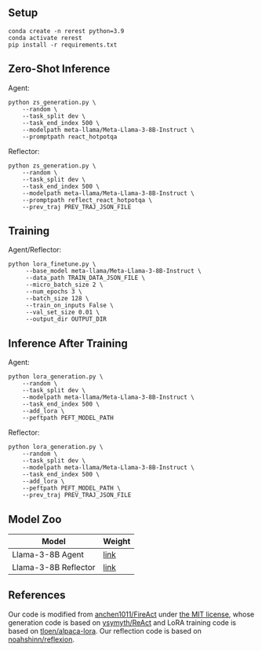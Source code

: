 ## Setup
```
conda create -n rerest python=3.9
conda activate rerest
pip install -r requirements.txt
```

## Zero-Shot Inference
Agent:
```
python zs_generation.py \
    --random \
    --task_split dev \
    --task_end_index 500 \
    --modelpath meta-llama/Meta-Llama-3-8B-Instruct \
    --promptpath react_hotpotqa
```

Reflector:
```
python zs_generation.py \
    --random \
    --task_split dev \
    --task_end_index 500 \
    --modelpath meta-llama/Meta-Llama-3-8B-Instruct \
    --promptpath reflect_react_hotpotqa \
    --prev_traj PREV_TRAJ_JSON_FILE
```

## Training
Agent/Reflector:
```
python lora_finetune.py \
     --base_model meta-llama/Meta-Llama-3-8B-Instruct \
     --data_path TRAIN_DATA_JSON_FILE \
     --micro_batch_size 2 \
     --num_epochs 3 \
     --batch_size 128 \
     --train_on_inputs False \
     --val_set_size 0.01 \
     --output_dir OUTPUT_DIR
```

## Inference After Training
Agent:
```
python lora_generation.py \
    --random \
    --task_split dev \
    --modelpath meta-llama/Meta-Llama-3-8B-Instruct \
    --task_end_index 500 \
    --add_lora \
    --peftpath PEFT_MODEL_PATH
```

Reflector:
```
python lora_generation.py \
    --random \
    --task_split dev \
    --modelpath meta-llama/Meta-Llama-3-8B-Instruct \
    --task_end_index 500 \
    --add_lora \
    --peftpath PEFT_MODEL_PATH \
    --prev_traj PREV_TRAJ_JSON_FILE
```

## Model Zoo
| Model | Weight |
| ---------  | ------ |
| Llama-3-8B Agent | [link](https://huggingface.co/zdou0830/Re-ReST/tree/main/agent) |
| Llama-3-8B Reflector | [link](https://huggingface.co/zdou0830/Re-ReST/tree/main/reflector) |



## References
Our code is modified from [anchen1011/FireAct](https://raw.githubusercontent.com/anchen1011/FireAct) under [the MIT license](https://github.com/PlusLabNLP/Re-ReST/blob/main/hotpotqa/LICENSE_FireAct), whose generation code is based on [ysymyth/ReAct](https://github.com/ysymyth/ReAct) and LoRA training code is based on [tloen/alpaca-lora](https://github.com/tloen/alpaca-lora). Our reflection code is based on [noahshinn/reflexion](https://github.com/noahshinn/reflexion).

